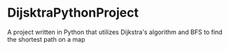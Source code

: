 # DijsktraPythonProject
A project written in Python that utilizes Dijkstra's algorithm and BFS to find the shortest path on a map
